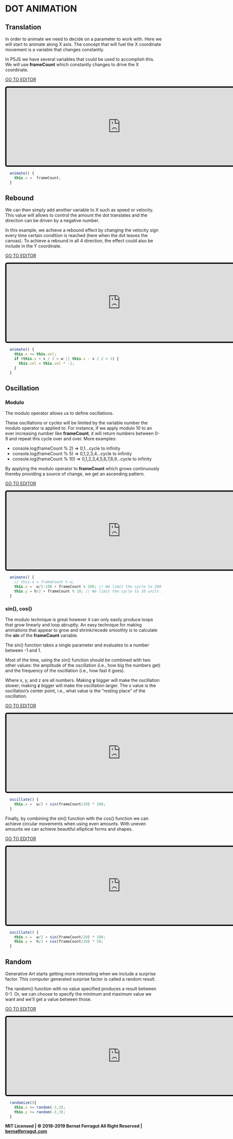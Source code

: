 # DOT ANIMATION

## Translation

In order to animate we need to decide on a parameter to work with. Here we will start to animate along X axis. The concept that will fuel the X coordinate movement is a variable that changes constantly.

In P5JS we have several variables that could be used to accomplish this. We will use **frameCount** which constantly changes to drive the X coordinate.

[GO TO EDITOR](https://editor.p5js.org/bernatferragut/sketches/BkqUfLnum)

<iframe 
frameborder="0" 
border="0" 
cellspacing="0"
style="
width: 732px; 
height: 250px; 
border: 4px solid #000000;
border-radius: 6px;
overflow: hidden;
position: relative;"
scrolling="no"
src="https://editor.p5js.org/embed/BkqUfLnum"></iframe>

```javascript
  animate() {
    this.x =  frameCount;
  }
```

## Rebound

We can then simply add another variable to X such as speed or velocity. This value will allows to control the amount the dot translates and the direction can be driven by a negative number.

In this example, we achieve a rebound effect by changing the velocity sign every time certain condition is reached  (here when the dot leaves the canvas). To achieve a rebound in all 4 direction, the effect could also be include in the Y coordinate.

[GO TO EDITOR](https://editor.p5js.org/bernatferragut/sketches/B1hdy8num)

<iframe 
frameborder="0" 
border="0" 
cellspacing="0"
style="
width: 732px; 
height: 250px; 
border: 4px solid #000000;
border-radius: 6px;
overflow: hidden;
position: relative;"
scrolling="no"
src="https://editor.p5js.org/embed/B1hdy8num"></iframe>

```javascript
  animate() {
    this.x += this.vel;
    if (this.x + s / 2 > w || this.x - s / 2 < 1) {
      this.vel = this.vel * -1;
    }
  }
```


## Oscillation

### Modulo

The modulo operator allows us to define oscillations.

These oscillations or cycles will be limited by the variable number the modulo operator is applied to.
For instance, if we apply modulo 10 to an ever increasing number like **frameCount**,
it will return numbers between 0-9 and repeat this cycle over and over. More examples:

* console.log(frameCount % 2) => 0,1...cycle to infinity
* console.log(frameCount % 5) => 0,1,2,3,4...cycle to infinity
* console.log(frameCount % 10) => 0,1,2,3,4,5,6,7,8,9...cycle to infinity

By applying the modulo operator to **frameCount** which grows continuously thereby providing a source of change,
we get an ascending pattern.

[GO TO EDITOR](https://editor.p5js.org/bernatferragut/sketches/rkGMf0pu7)

<iframe 
frameborder="0" 
border="0" 
cellspacing="0"
style="
width: 732px; 
height: 250px; 
border: 4px solid #000000;
border-radius: 6px;
overflow: hidden;
position: relative;"
scrolling="no"
src="https://editor.p5js.org/embed/rkGMf0pu7"></iframe>

```javascript
  animate() {
    // this.x = frameCount % w;
    this.x =  w/2-100 + frameCount % 200; // We limit the cycle to 200 units in x
    this.y = h/2 + frameCount % 10; // We limit the cycle to 10 units in y
  }
```

### sin(), cos()
The modulo technique is great however it can only easily produce loops that grow linearly and loop abruptly. An easy technique for making animations that appear to grow and shrink/recede smoothly is to calculate the **sin** of the **frameCount** variable.

The sin() function takes a single parameter and evaluates to a number between -1 and 1.

Most of the time, using the sin() function should be combined with two other values: the amplitude of the oscillation (i.e., how big the numbers get) and the frequency of the oscillation (i.e., how fast it goes).

Where x, y, and z are all numbers. Making **y** bigger will make the oscillation slower; making **z** bigger will make the oscillation larger. The x value is the oscillation’s center point, i.e., what value is the “resting place” of the oscillation.

[GO TO EDITOR](https://editor.p5js.org/bernatferragut/sketches/SJYUZayKX)

<iframe 
frameborder="0" 
border="0" 
cellspacing="0"
style="
width: 732px; 
height: 250px; 
border: 4px solid #000000;
border-radius: 6px;
overflow: hidden;
position: relative;"
scrolling="no"
src="https://editor.p5js.org/embed/SJYUZayKX"></iframe>

```javascript
  oscillate() {
    this.x =  w/2 + sin(frameCount/20) * 100;
  }
```

Finally, by combining the sin() function with the cos() function we can achieve circular movements when using even amounts. With uneven amounts we can achieve beautiful elliptical forms and shapes.

[GO TO EDITOR](https://editor.p5js.org/bernatferragut/sketches/SJteE6JFQ)

<iframe 
frameborder="0" 
border="0" 
cellspacing="0"
style="
width: 732px; 
height: 250px; 
border: 4px solid #000000;
border-radius: 6px;
overflow: hidden;
position: relative;"
scrolling="no"
src="https://editor.p5js.org/embed/SJteE6JFQ"></iframe>

```javascript
  oscillate() {
    this.x =  w/2 + sin(frameCount/20) * 100;
    this.y =  h/2 + cos(frameCount/20) * 50;
  }
```

## Random

Generative Art starts getting more interesting when we include a surprise factor. This computer generated surprise factor is called a random result.

The random() function with no value specified produces a result between 0-1. Or, we can choose to specify the minimum and maximum value we want and we'll get a value between those.

[GO TO EDITOR](https://editor.p5js.org/bernatferragut/sketches/rJGvEHxdQ)

<iframe 
frameborder="0" 
border="0" 
cellspacing="0"
style="
width: 732px; 
height: 250px; 
border: 4px solid #000000;
border-radius: 6px;
overflow: hidden;
position: relative;"
scrolling="no"
src="https://editor.p5js.org/embed/rJGvEHxdQ"></iframe>

```javascript
  randomize(){
  	this.x += random(-3,3);
    this.y += random(-3,3);
  }
```
**MIT Licensed | © 2018-2019 Bernat Ferragut All Right Reserved | [bernatferragut.com](http://bernatferragut.com/)**







